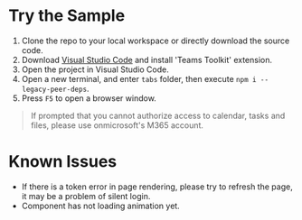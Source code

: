 # Try the Sample

1. Clone the repo to your local workspace or directly download the source code.
2. Download [Visual Studio Code](https://code.visualstudio.com) and install 'Teams Toolkit' extension.
3. Open the project in Visual Studio Code.
4. Open a new terminal, and enter `tabs` folder, then execute `npm i --legacy-peer-deps`.
5. Press `F5` to open a browser window.

> If prompted that you cannot authorize access to calendar, tasks and files, please use onmicrosoft's M365 account.

# Known Issues

- If there is a token error in page rendering, please try to refresh the page, it may be a problem of silent login.
- Component has not loading animation yet.
